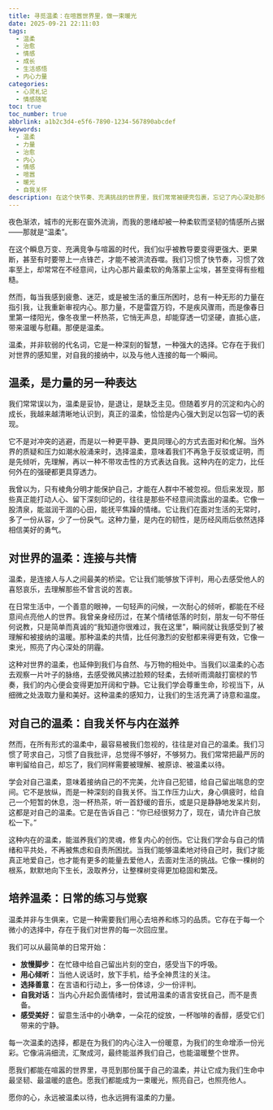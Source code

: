 ```yaml
---
title: 寻觅温柔：在喧嚣世界里，做一束暖光
date: 2025-09-21 22:11:03
tags:
  - 温柔
  - 治愈
  - 情感
  - 成长
  - 生活感悟
  - 内心力量
categories:
  - 心灵札记
  - 情感随笔
toc: true
toc_number: true
abbrlink: a1b2c3d4-e5f6-7890-1234-567890abcdef
keywords:
  - 温柔
  - 力量
  - 治愈
  - 内心
  - 情感
  - 喧嚣
  - 暖光
  - 自我关怀
description: 在这个快节奏、充满挑战的世界里，我们常常被硬壳包裹，忘记了内心深处那份最柔软、最有力量的温柔。这篇文章将带你一起，重新发现温柔的真谛，感受它如何滋养我们的心灵，连接彼此，并成为我们抵御风雨最坚实的铠甲。
---
```


夜色渐浓，城市的光影在窗外流淌，而我的思绪却被一种柔软而坚韧的情感所占据——那就是“温柔”。

在这个瞬息万变、充满竞争与喧嚣的时代，我们似乎被教导要变得更强大、更果断，甚至有时要带上一点锋芒，才能不被洪流吞噬。我们习惯了快节奏，习惯了效率至上，却常常在不经意间，让内心那片最柔软的角落蒙上尘埃，甚至变得有些粗糙。

然而，每当我感到疲惫、迷茫，或是被生活的重压所困时，总有一种无形的力量在指引我，让我重新审视内心。那力量，不是雷霆万钧，不是疾风骤雨，而是像春日里第一缕阳光，像冬夜里一杯热茶，它悄无声息，却能穿透一切坚硬，直抵心底，带来温暖与慰藉。那便是温柔。

温柔，并非软弱的代名词，它是一种深刻的智慧，一种强大的选择。它存在于我们对世界的感知里，对自我的接纳中，以及与他人连接的每一个瞬间。

## 温柔，是力量的另一种表达

我们常常误以为，温柔是妥协，是退让，是缺乏主见。但随着岁月的沉淀和内心的成长，我越来越清晰地认识到，真正的温柔，恰恰是内心强大到足以包容一切的表现。

它不是对冲突的逃避，而是以一种更平静、更具同理心的方式去面对和化解。当外界的质疑和压力如潮水般涌来时，选择温柔，意味着我们不再急于反驳或证明，而是先倾听，先理解，再以一种不带攻击性的方式表达自我。这种内在的定力，比任何外在的强硬都更具穿透力。

我曾以为，只有棱角分明才能保护自己，才能在人群中不被忽视。但后来发现，那些真正能打动人心、留下深刻印记的，往往是那些不经意间流露出的温柔。它像一股清泉，能滋润干涸的心田，能抚平焦躁的情绪。它让我们在面对生活的无常时，多了一份从容，少了一份戾气。这种力量，是内在的韧性，是历经风雨后依然选择相信美好的勇气。

## 对世界的温柔：连接与共情

温柔，是连接人与人之间最美的桥梁。它让我们能够放下评判，用心去感受他人的喜怒哀乐，去理解那些不曾言说的苦衷。

在日常生活中，一个善意的眼神，一句轻声的问候，一次耐心的倾听，都能在不经意间点亮他人的世界。我曾亲身经历过，在某个情绪低落的时刻，朋友一句不带任何说教，只是简单而真诚的“我知道你很难过，我在这里”，瞬间就让我感受到了被理解和被接纳的温暖。那种温柔的共情，比任何激烈的安慰都来得更有效，它像一束光，照亮了内心深处的阴霾。

这种对世界的温柔，也延伸到我们与自然、与万物的相处中。当我们以温柔的心态去观察一片叶子的脉络，去感受微风拂过脸颊的轻柔，去倾听雨滴敲打窗棂的节奏，我们的内心便会变得更加开阔和宁静。它让我们学会尊重生命，珍视当下，从细微之处汲取力量和美好。这种温柔的感知力，让我们的生活充满了诗意和温度。

## 对自己的温柔：自我关怀与内在滋养

然而，在所有形式的温柔中，最容易被我们忽视的，往往是对自己的温柔。我们习惯了苛求自己，习惯了自我批评，总觉得不够好，不够努力。我们常常把最严厉的审判留给自己，却忘了，我们同样需要被理解、被原谅、被温柔以待。

学会对自己温柔，意味着接纳自己的不完美，允许自己犯错，给自己留出喘息的空间。它不是放纵，而是一种深刻的自我关怀。当工作压力山大，身心俱疲时，给自己一个短暂的休息，泡一杯热茶，听一首舒缓的音乐，或是只是静静地发呆片刻，这都是对自己的温柔。它是在告诉自己：“你已经很努力了，现在，请允许自己放松一下。”

这种内在的温柔，能滋养我们的灵魂，修复内心的创伤。它让我们学会与自己的情绪和平共处，不再被焦虑和自责所困扰。当我们能够温柔地对待自己时，我们才能真正地爱自己，也才能有更多的能量去爱他人，去面对生活的挑战。它像一棵树的根系，默默地向下生长，汲取养分，让整棵树变得更加稳固和繁茂。

## 培养温柔：日常的练习与觉察

温柔并非与生俱来，它是一种需要我们用心去培养和练习的品质。它存在于每一个微小的选择中，存在于我们对世界的每一次回应里。

我们可以从最简单的日常开始：
*   **放慢脚步：** 在忙碌中给自己留出片刻的空白，感受当下的呼吸。
*   **用心倾听：** 当他人说话时，放下手机，给予全神贯注的关注。
*   **选择善意：** 在言语和行动上，多一份体谅，少一份评判。
*   **自我对话：** 当内心升起负面情绪时，尝试用温柔的语言安抚自己，而不是责备。
*   **感受美好：** 留意生活中的小确幸，一朵花的绽放，一杯咖啡的香醇，感受它们带来的宁静。

每一次温柔的选择，都是在为我们的内心注入一份暖意，为我们的生命增添一份光彩。它像涓涓细流，汇聚成河，最终能滋养我们自己，也能温暖整个世界。

愿我们都能在喧嚣的世界里，寻觅到那份属于自己的温柔，并让它成为我们生命中最坚韧、最温暖的底色。愿我们都能成为一束暖光，照亮自己，也照亮他人。

愿你的心，永远被温柔以待，也永远拥有温柔的力量。
